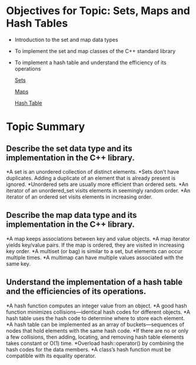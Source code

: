 # Objectives for Topic: Sets, Maps and Hash Tables

* Introduction to the set and map data types
* To implement the set and map classes of the C++ standard library
* To implement a hash table and understand the efficiency of its operations


   [Sets](./sets)

   [Maps](./maps)

   [Hash Table](./hash_table)

# Topic Summary

## Describe the set data type and its implementation in the C++ library.
*A set is an unordered collection of distinct elements.
*Sets don’t have duplicates. Adding a duplicate of an element that is already present is ignored.
*Unordered sets are usually more efficient than ordered sets.
*An iterator of an unordered_set visits elements in seemingly random order.
*An iterator of an ordered set visits elements in increasing order.

## Describe the map data type and its implementation in the C++ library.
*A map keeps associations between key and value objects.
*A map iterator yields key/value pairs. If the map is ordered, they are visited in increasing key order.
*A multiset (or bag) is similar to a set, but elements can occur multiple times.
*A multimap can have multiple values associated with the same key.

## Understand the implementation of a hash table and the efficiencies of its operations.
*A hash function computes an integer value from an object.
*A good hash function minimizes collisions—identical hash codes for different objects.
*A hash table uses the hash code to determine where to store each element.
*A hash table can be implemented as an array of buckets—sequences of nodes that hold elements with the same hash code.
*If there are no or only a few collisions, then adding, locating, and removing hash table elements takes constant or
O(1) time.
*Overload hash<T>::operator() by combining the hash codes for the data members.
*A class’s hash function must be compatible with its equality operator.
